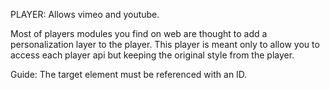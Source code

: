 PLAYER: Allows vimeo and youtube.

Most of players modules you find on web are thought to add a personalization layer to the player.
This player is meant only to allow you to access each player api but keeping the original style from
the player.

Guide:
The target element must be referenced with an ID.